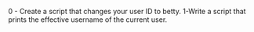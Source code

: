 0 - Create a script that changes your user ID to betty.
1-Write a script that prints the effective username of the current user.
